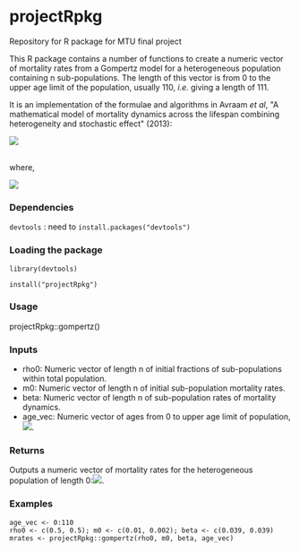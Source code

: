 # projectRpkg
Repository for R package for MTU final project

This R package contains a number of functions to create a numeric vector of mortality rates from a Gompertz model for a heterogeneous population containing n sub-populations. The length of this vector is from 0 to the upper age limit of the population, usually 110, *i.e.* giving a length of 111. 

It is an implementation of the formulae and algorithms in Avraam *et al*, "A mathematical model of mortality dynamics across the lifespan combining heterogeneity and stochastic effect" (2013):

<img src="https://render.githubusercontent.com/render/math?math=m_{i} = \frac{ \displaystyle \sum_{j=1}^{n} \left( \frac{\rho_{ji} m_{j0} e^{\beta_{j}i}}{1+0.5 m_{j0} e^{\beta_{j} i}}\right) }{1-0.5 \displaystyle \sum_{j=1}^{n} \left( \frac{\rho_{ji} m_{j0} e^{\beta_{j}i}}{1+0.5 m_{j0} e^{\beta_{j} i}} \right)}">

<br/> where, <br/>

<img src="https://render.githubusercontent.com/render/math?math=\rho_{ji} = \frac{\rho_{j0} \displaystyle \prod_{k=0}^{i-1} \left(  \frac{1-0.5 m_{j0} e^{\beta_{j}k}}{1 + 0.5 m_{j0} e^{\beta_{j}k}} \right)}{\displaystyle \sum_{s=1}^n \left( \rho_{s0} \prod_{k=0}^{i-1} \left( \frac{1-0.5 m_{s0} e^{\beta_{s}k}}{1 + 0.5 m_{s0} e^{\beta_{s}k}} \right) \right) }">

### Dependencies

`devtools` : need to `install.packages("devtools")`

### Loading the package

`library(devtools)`

`install("projectRpkg")`

### Usage

projectRpkg::gompertz()

### Inputs

- rho0: Numeric vector of length n of initial fractions of sub-populations within total population.
- m0: Numeric vector of length n of initial sub-population mortality rates.
- beta: Numeric vector of length n of sub-population rates of mortality dynamics.
- age_vec: Numeric vector of ages from 0 to upper age limit of population, <img src="https://render.githubusercontent.com/render/math?math=\omega">.

### Returns

Outputs a numeric vector of mortality rates for the heterogeneous population of length 0:<img src="https://render.githubusercontent.com/render/math?math=\omega">.

### Examples

```{r}
age_vec <- 0:110
rho0 <- c(0.5, 0.5); m0 <- c(0.01, 0.002); beta <- c(0.039, 0.039)
mrates <- projectRpkg::gompertz(rho0, m0, beta, age_vec)
```

